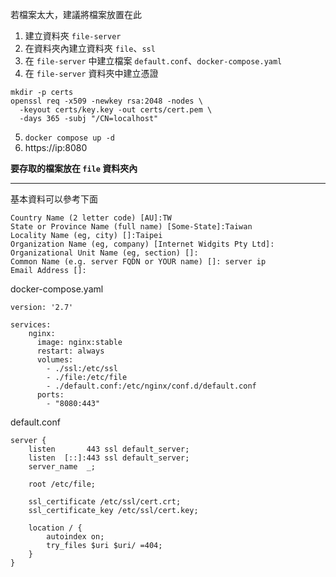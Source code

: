若檔案太大，建議將檔案放置在此

1. 建立資料夾 `file-server`
2. 在資料夾內建立資料夾 `file`、`ssl`
3. 在 `file-server` 中建立檔案 `default.conf`、`docker-compose.yaml`
4. 在 `file-server` 資料夾中建立憑證
```
mkdir -p certs
openssl req -x509 -newkey rsa:2048 -nodes \
  -keyout certs/key.key -out certs/cert.pem \
  -days 365 -subj "/CN=localhost"
```
5. `docker compose up -d`
6. https://ip:8080

**要存取的檔案放在 `file` 資料夾內**

---

基本資料可以參考下面
```
Country Name (2 letter code) [AU]:TW
State or Province Name (full name) [Some-State]:Taiwan
Locality Name (eg, city) []:Taipei
Organization Name (eg, company) [Internet Widgits Pty Ltd]:
Organizational Unit Name (eg, section) []:
Common Name (e.g. server FQDN or YOUR name) []: server ip
Email Address []:
```


docker-compose.yaml
```
version: '2.7'

services:
    nginx:
      image: nginx:stable
      restart: always
      volumes:
        - ./ssl:/etc/ssl
        - ./file:/etc/file
        - ./default.conf:/etc/nginx/conf.d/default.conf
      ports:
        - "8080:443"
```

default.conf
```
server {
    listen       443 ssl default_server;
    listen  [::]:443 ssl default_server;
    server_name  _;

    root /etc/file;

    ssl_certificate /etc/ssl/cert.crt;
    ssl_certificate_key /etc/ssl/cert.key;

    location / {
        autoindex on;
        try_files $uri $uri/ =404;
    }
}
```